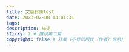```yaml
---
title: 文章封面test
date: 2023-02-08 13:41:31
tags:
description: 描述
sticky: 2 # 置顶第二篇
copyright: false # 转载（不显示版权（作者）信息）
---
```

